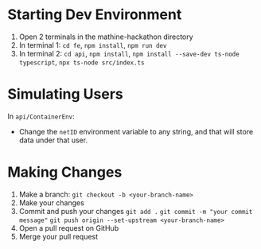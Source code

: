 # Starting Dev Environment

1. Open 2 terminals in the mathine-hackathon directory
2. In terminal 1:
`cd fe`,
`npm install`,
`npm run dev`
3. In terminal 2:
`cd api`,
`npm install`,
`npm install --save-dev ts-node typescript`,
`npx ts-node src/index.ts`


# Simulating Users

In `api/ContainerEnv`:
- Change the `netID` environment variable to any string, and that will store data under that user.

# Making Changes

1. Make a branch:
`git checkout -b <your-branch-name>`
2. Make your changes
3. Commit and push your changes
`git add .`
`git commit -m "your commit message"`
`git push origin --set-upstream <your-branch-name>`
4. Open a pull request on GitHub
5. Merge your pull request
